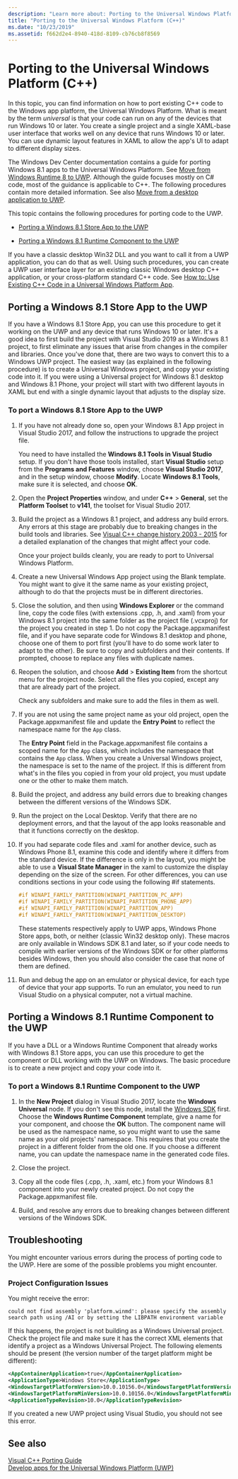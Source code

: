 ```yaml
---
description: "Learn more about: Porting to the Universal Windows Platform (C++)"
title: "Porting to the Universal Windows Platform (C++)"
ms.date: "10/23/2019"
ms.assetid: f662d2e4-8940-418d-8109-cb76cb8f8569
---
```

# Porting to the Universal Windows Platform (C++)

In this topic, you can find information on how to port existing C++ code to the Windows app platform, the Universal Windows Platform. What is meant by the term *universal* is that your code can run on any of the devices that run Windows 10 or later. You create a single project and a single XAML-base user interface that works well on any device that runs Windows 10 or later. You can use dynamic layout features in XAML to allow the app's UI to adapt to different display sizes.

The Windows Dev Center documentation contains a guide for porting Windows 8.1 apps to the Universal Windows Platform. See [Move from Windows Runtime 8 to UWP](/windows/uwp/porting/w8x-to-uwp-root). Although the guide focuses mostly on C# code, most of the guidance is applicable to C++. The following procedures contain more detailed information. See also [Move from a desktop application to UWP](/windows/uwp/porting/desktop-to-uwp-migrate).

This topic contains the following procedures for porting code to the UWP.

- [Porting a Windows 8.1 Store App to the UWP](#BK_81StoreApp)

- [Porting a Windows 8.1 Runtime Component to the UWP](#BK_81Component)

If you have a classic desktop Win32 DLL and you want to call it from a UWP application, you can do that as well. Using such procedures, you can create a UWP user interface layer for an existing classic Windows desktop C++ application, or your cross-platform standard C++ code. See [How to: Use Existing C++ Code in a Universal Windows Platform App](../porting/how-to-use-existing-cpp-code-in-a-universal-windows-platform-app.md).

## <a name="BK_81StoreApp"></a> Porting a Windows 8.1 Store App to the UWP

If you have a Windows 8.1 Store App, you can use this procedure to get it working on the UWP and any device that runs Windows 10 or later.  It's a good idea to first build the project with Visual Studio 2019 as a Windows 8.1 project, to first eliminate any issues that arise from changes in the compiler and libraries. Once you've done that, there are two ways to convert this to a Windows UWP project. The easiest way (as explained in the following procedure) is to create a Universal Windows project, and copy your existing code into it. If you were using a Universal project for Windows 8.1 desktop and Windows 8.1 Phone, your project will start with two different layouts in XAML but end with a single dynamic layout that adjusts to the display size.

### To port a Windows 8.1 Store App to the UWP

1. If you have not already done so, open your Windows 8.1 App project in Visual Studio 2017, and follow the instructions to upgrade the project file.

   You need to have installed the **Windows 8.1 Tools in Visual Studio** setup. If you don't have those tools installed, start **Visual Studio** setup from the **Programs and Features** window, choose **Visual Studio 2017**, and in the setup window, choose **Modify**. Locate **Windows 8.1 Tools**, make sure it is selected, and choose **OK**.

1. Open the **Project Properties** window, and under **C++** > **General**, set the **Platform Toolset** to **v141**, the toolset for Visual Studio 2017.

1. Build the project as a Windows 8.1 project, and address any build errors. Any errors at this stage are probably due to breaking changes in the build tools and libraries. See [Visual C++ change history 2003 - 2015](../porting/visual-cpp-change-history-2003-2015.md) for a detailed explanation of the changes that might affect your code.

   Once your project builds cleanly, you are ready to port to Universal Windows Platform.

1. Create a new Universal Windows App project using the Blank template. You might want to give it the same name as your existing project, although to do that the projects must be in different directories.

1. Close the solution, and then using **Windows Explorer** or the command line, copy the code files (with extensions .cpp, .h, and .xaml) from your Windows 8.1 project into the same folder as the project file (.vcxproj) for the project you created in step 1. Do not copy the Package.appxmanifest file, and if you have separate code for Windows 8.1 desktop and phone, choose one of them to port first (you'll have to do some work later to adapt to the other). Be sure to copy and subfolders and their contents. If prompted, choose to replace any files with duplicate names.

1. Reopen the solution, and choose **Add** > **Existing Item** from the shortcut menu for the project node. Select all the files you copied, except any that are already part of the project.

   Check any subfolders and make sure to add the files in them as well.

1. If you are not using the same project name as your old project, open the Package.appxmanifest file and update the **Entry Point** to reflect the namespace name for the `App` class.

   The **Entry Point** field in the Package.appxmanifest file contains a scoped name for the `App` class, which includes the namespace that contains the `App` class. When you create a Universal Windows project, the namespace is set to the name of the project. If this is different from what's in the files you copied in from your old project, you must update one or the other to make them match.

1. Build the project, and address any build errors due to breaking changes between the different versions of the Windows SDK.

1. Run the project on the Local Desktop. Verify that there are no deployment errors, and that the layout of the app looks reasonable and that it functions correctly on the desktop.

1. If you had separate code files and .xaml for another device, such as Windows Phone 8.1, examine this code and identify where it differs from the standard device. If the difference is only in the layout, you might be able to use a **Visual State Manager** in the xaml to customize the display depending on the size of the screen. For other differences, you can use conditions sections in your code using the following #if statements.

    ```cpp
    #if WINAPI_FAMILY_PARTITION(WINAPI_PARTITION_PC_APP)
    #if WINAPI_FAMILY_PARTITION(WINAPI_PARTITION_PHONE_APP)
    #if WINAPI_FAMILY_PARTITION(WINAPI_PARTITION_APP)
    #if WINAPI_FAMILY_PARTITION(WINAPI_PARTITION_DESKTOP)
    ```

   These statements respectively apply to UWP apps, Windows Phone Store apps, both, or neither (classic Win32 desktop only). These macros are only available in Windows SDK 8.1 and later, so if your code needs to compile with earlier versions of the Windows SDK or for other platforms besides Windows, then you should also consider the case that none of them are defined.

1. Run and debug the app on an emulator or physical device, for each type of device that your app supports. To run an emulator, you need to run Visual Studio on a physical computer, not a virtual machine.

## <a name="BK_81Component"></a> Porting a Windows 8.1 Runtime Component to the UWP

If you have a DLL or a Windows Runtime Component that already works with Windows 8.1 Store apps, you can use this procedure to get the component or DLL working with the UWP on Windows. The basic procedure is to create a new project and copy your code into it.

### To port a Windows 8.1 Runtime Component to the UWP

1. In the **New Project** dialog in Visual Studio 2017, locate the **Windows Universal** node. If you don't see this node, install the [Windows SDK](https://developer.microsoft.com/windows/downloads/windows-sdk) first. Choose the **Windows Runtime Component** template, give a name for your component, and choose the **OK** button. The component name will be used as the namespace name, so you might want to use the same name as your old projects' namespace. This requires that you create the project in a different folder from the old one. If you choose a different name, you can update the namespace name in the generated code files.

1. Close the project.

1. Copy all the code files (.cpp, .h, .xaml, etc.) from your Windows 8.1 component into your newly created project. Do not copy the Package.appxmanifest file.

1. Build, and resolve any errors due to breaking changes between different versions of the Windows SDK.

## Troubleshooting

You might encounter various errors during the process of porting code to the UWP. Here are some of the possible problems you might encounter.

### Project Configuration Issues

You might receive the error:

```Output
could not find assembly 'platform.winmd': please specify the assembly search path using /AI or by setting the LIBPATH environment variable
```

If this happens, the project is not building as a Windows Universal project. Check the project file and make sure it has the correct XML elements that identify a project as a Windows Universal Project. The following elements should be present (the version number of the target platform might be different):

```xml
<AppContainerApplication>true</AppContainerApplication>
<ApplicationType>Windows Store</ApplicationType>
<WindowsTargetPlatformVersion>10.0.10156.0</WindowsTargetPlatformVersion>
<WindowsTargetPlatformMinVersion>10.0.10156.0</WindowsTargetPlatformMinVersion>
<ApplicationTypeRevision>10.0</ApplicationTypeRevision>
```

If you created a new UWP project using Visual Studio, you should not see this error.

## See also

[Visual C++ Porting Guide](../porting/porting-to-the-universal-windows-platform-cpp.md)<br/>
[Develop apps for the Universal Windows Platform (UWP)](/visualstudio/cross-platform/develop-apps-for-the-universal-windows-platform-uwp)
